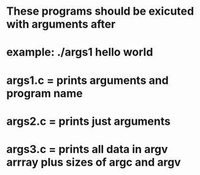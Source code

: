 # These programs should be exicuted with arguments after
#
# example: ./args1 hello world
#
# args1.c = prints arguments and program name
# args2.c = prints just arguments
# args3.c = prints all data in argv arrray plus sizes of argc and argv
#
